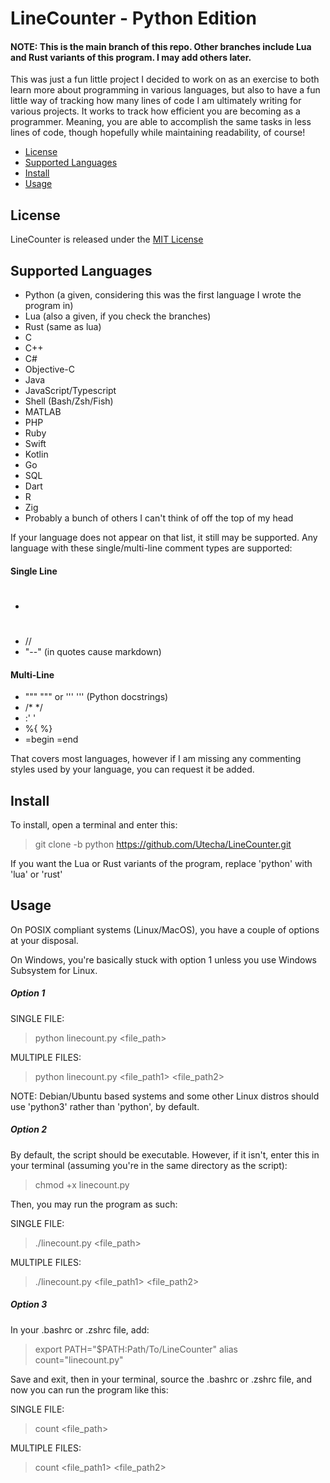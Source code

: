 # LineCounter - Python Edition

#### NOTE: This is the main branch of this repo. Other branches include Lua and Rust variants of this program. I may add others later.

This was just a fun little project I decided to work on as an exercise to both learn more about programming in various languages, but also to have a fun little way of tracking how many lines of code I am ultimately writing for various projects. It works to track how efficient you are becoming as a programmer. Meaning, you are able to accomplish the same tasks in less lines of code, though hopefully while maintaining readability, of course!

- [License](#license)
- [Supported Languages](#supported-languages)
- [Install](#install)
- [Usage](#usage)

## License
LineCounter is released under the [MIT License](https://github.com/Utecha/LineCounter/blob/python/LICENSE)

## Supported Languages

- Python (a given, considering this was the first language I wrote the program in)
- Lua (also a given, if you check the branches)
- Rust (same as lua)
- C 
- C++
- C#
- Objective-C
- Java
- JavaScript/Typescript
- Shell (Bash/Zsh/Fish)
- MATLAB
- PHP
- Ruby
- Swift
- Kotlin
- Go
- SQL
- Dart
- R
- Zig
- Probably a bunch of others I can't think of off the top of my head

If your language does not appear on that list, it still may be supported. Any language with these single/multi-line comment types are supported:

#### Single Line
- #
- //
- "--" (in quotes cause markdown)

#### Multi-Line
- """ """ or ''' ''' (Python docstrings)
- /* */
- :' '
- %{ %}
- =begin =end

That covers most languages, however if I am missing any commenting styles used by your language, you can request it be added.

## Install
To install, open a terminal and enter this:
> git clone -b python https://github.com/Utecha/LineCounter.git

If you want the Lua or Rust variants of the program, replace 'python' with 'lua' or 'rust'

## Usage

On POSIX compliant systems (Linux/MacOS), you have a couple of options at your disposal.

On Windows, you're basically stuck with option 1 unless you use Windows Subsystem for Linux.

##### Option 1
SINGLE FILE:
> python linecount.py <file_path>

MULTIPLE FILES:
> python linecount.py <file_path1> <file_path2>

NOTE: Debian/Ubuntu based systems and some other Linux distros should use 'python3' rather than 'python', by default.

##### Option 2
By default, the script should be executable. However, if it isn't, enter this in your terminal (assuming you're in the same directory as the script):
> chmod +x linecount.py

Then, you may run the program as such:

SINGLE FILE:
> ./linecount.py <file_path>

MULTIPLE FILES:
> ./linecount.py <file_path1> <file_path2>

##### Option 3
In your .bashrc or .zshrc file, add:
> export PATH="$PATH:Path/To/LineCounter"
> alias count="linecount.py"

Save and exit, then in your terminal, source the .bashrc or .zshrc file, and now you can run the program like this:

SINGLE FILE:
> count <file_path>

MULTIPLE FILES:
> count <file_path1> <file_path2>
